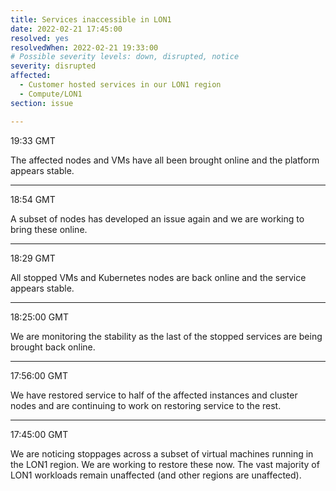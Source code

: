 ```yaml
---
title: Services inaccessible in LON1
date: 2022-02-21 17:45:00 
resolved: yes
resolvedWhen: 2022-02-21 19:33:00 
# Possible severity levels: down, disrupted, notice
severity: disrupted
affected:
  - Customer hosted services in our LON1 region
  - Compute/LON1
section: issue

---
```


19:33 GMT

The affected nodes and VMs have all been brought online and the platform appears stable.

---

18:54 GMT

A subset of nodes has developed an issue again and we are working to bring these online.

---

18:29 GMT

All stopped VMs and Kubernetes nodes are back online and the service appears stable.

---

18:25:00 GMT

We are monitoring the stability as the last of the stopped services are being brought back online.

---

17:56:00 GMT

We have restored service to half of the affected instances and cluster nodes and are continuing to work on restoring service to the rest. 

---

17:45:00  GMT

We are noticing stoppages across a subset of virtual machines running in the LON1 region. We are working to restore these now. The vast majority of LON1 workloads remain unaffected (and other regions are unaffected).
